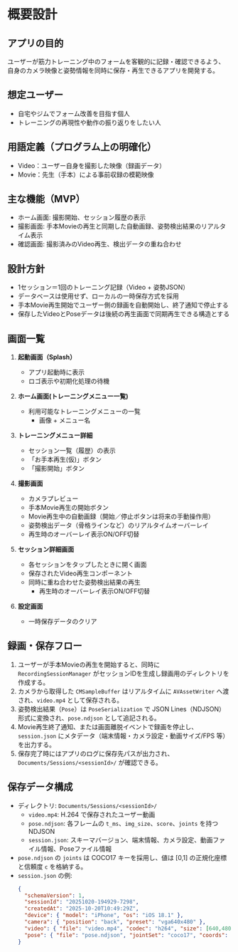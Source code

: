 # 概要設計

## アプリの目的
ユーザーが筋力トレーニング中のフォームを客観的に記録・確認できるよう、
自身のカメラ映像と姿勢情報を同時に保存・再生できるアプリを開発する。

## 想定ユーザー
- 自宅やジムでフォーム改善を目指す個人
- トレーニングの再現性や動作の振り返りをしたい人

## 用語定義（プログラム上の明確化）
- Video：ユーザー自身を撮影した映像（録画データ）
- Movie：先生（手本）による事前収録の模範映像

## 主な機能（MVP）
- ホーム画面: 撮影開始、セッション履歴の表示
- 撮影画面: 手本Movieの再生と同期した自動画録、姿勢検出結果のリアルタイム表示
- 確認画面: 撮影済みのVideo再生、検出データの重ね合わせ

## 設計方針
- 1セッション＝1回のトレーニング記録（Video + 姿勢JSON）
- データベースは使用せず、ローカルの一時保存方式を採用
- 手本Movie再生開始でユーザー側の録画を自動開始し、終了通知で停止する
- 保存したVideoとPoseデータは後続の再生画面で同期再生できる構造とする

## 画面一覧

1. **起動画面（Splash）**
   - アプリ起動時に表示
   - ロゴ表示や初期化処理の待機

2. **ホーム画面(トレーニングメニュー一覧)**
   - 利用可能なトレーニングメニューの一覧
     - 画像 + メニュー名

3. **トレーニングメニュー詳細**
   - セッション一覧（履歴）の表示
   - 「お手本再生(仮)」ボタン
   - 「撮影開始」ボタン

4. **撮影画面**
   - カメラプレビュー
   - 手本Movie再生の開始ボタン
   - Movie再生中の自動画録（開始／停止ボタンは将来の手動操作用）
   - 姿勢検出データ（骨格ラインなど）のリアルタイムオーバーレイ
   - 再生時のオーバーレイ表示ON/OFF切替

5. **セッション詳細画面**
   - 各セッションをタップしたときに開く画面
   - 保存されたVideo再生コンポーネント
   - 同時に重ね合わせた姿勢検出結果の再生
     - 再生時のオーバーレイ表示ON/OFF切替

6. **設定画面**
   * 一時保存データのクリア

## 録画・保存フロー
1. ユーザーが手本Movieの再生を開始すると、同時に `RecordingSessionManager` がセッションIDを生成し録画用のディレクトリを作成する。
2. カメラから取得した `CMSampleBuffer` はリアルタイムに `AVAssetWriter` へ渡され、`video.mp4` として保存される。
3. 姿勢検出結果（`Pose`）は `PoseSerialization` で JSON Lines（NDJSON）形式に変換され、`pose.ndjson` として追記される。
4. Movie再生終了通知、または画面離脱イベントで録画を停止し、`session.json` にメタデータ（端末情報・カメラ設定・動画サイズ/FPS 等）を出力する。
5. 保存完了時にはアプリのログに保存先パスが出力され、`Documents/Sessions/<sessionId>/` が確認できる。

## 保存データ構成
- ディレクトリ: `Documents/Sessions/<sessionId>/`
  - `video.mp4`: H.264 で保存されたユーザー動画
  - `pose.ndjson`: 各フレームの `t_ms`、`img_size`、`score`、`joints` を持つ NDJSON
  - `session.json`: スキーマバージョン、端末情報、カメラ設定、動画ファイル情報、Poseファイル情報
- `pose.ndjson` の `joints` は COCO17 キーを採用し、値は [0,1] の正規化座標と信頼度 `c` を格納する。
- `session.json` の例:
  ```json
  {
    "schemaVersion": 1,
    "sessionId": "20251020-194929-7298",
    "createdAt": "2025-10-20T10:49:29Z",
    "device": { "model": "iPhone", "os": "iOS 18.1" },
    "camera": { "position": "back", "preset": "vga640x480" },
    "video": { "file": "video.mp4", "codec": "h264", "size": [640,480], "fps": 30.0 },
    "pose": { "file": "pose.ndjson", "jointSet": "coco17", "coords": "normalized" }
  }
  ```

